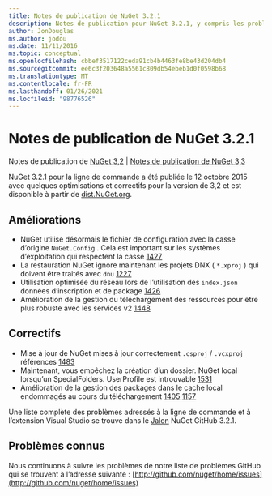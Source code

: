 ```yaml
---
title: Notes de publication de NuGet 3.2.1
description: Notes de publication pour NuGet 3.2.1, y compris les problèmes connus, les correctifs de bogues, les fonctionnalités ajoutées et DCR.
author: JonDouglas
ms.author: jodou
ms.date: 11/11/2016
ms.topic: conceptual
ms.openlocfilehash: cbbef3517122ceda91cb4b4463fe8be43d204db4
ms.sourcegitcommit: ee6c3f203648a5561c809db54ebeb1d0f0598b68
ms.translationtype: MT
ms.contentlocale: fr-FR
ms.lasthandoff: 01/26/2021
ms.locfileid: "98776526"
---
```

# <a name="nuget-321-release-notes"></a>Notes de publication de NuGet 3.2.1

Notes de publication de [NuGet 3,2](../release-notes/nuget-3.2.md)  |  [Notes de publication de NuGet 3,3](../release-notes/nuget-3.3.md)

NuGet 3.2.1 pour la ligne de commande a été publiée le 12 octobre 2015 avec quelques optimisations et correctifs pour la version de 3,2 et est disponible à partir de [dist.NuGet.org](http://dist.nuget.org/index.html).

## <a name="improvements"></a>Améliorations

* NuGet utilise désormais le fichier de configuration avec la casse d’origine `NuGet.Config` .  Cela est important sur les systèmes d’exploitation qui respectent la casse [1427](https://github.com/NuGet/Home/issues/1427)
* La restauration NuGet ignore maintenant les projets DNX ( `*.xproj` ) qui doivent être traités avec `dnu` [1227](https://github.com/NuGet/Home/issues/1227)
* Utilisation optimisée du réseau lors de l’utilisation des `index.json` données d’inscription et de package [1426](https://github.com/NuGet/Home/issues/1426)
* Amélioration de la gestion du téléchargement des ressources pour être plus robuste avec les services v2 [1448](https://github.com/NuGet/Home/issues/1448)

## <a name="fixes"></a>Correctifs

* Mise à jour de NuGet mises à jour correctement `.csproj` / `.vcxproj` références [1483](https://github.com/NuGet/Home/issues/1483)
* Maintenant, vous empêchez la création d’un dossier. NuGet local lorsqu’un SpecialFolders. UserProfile est introuvable [1531](https://github.com/NuGet/Home/issues/1531)
* Amélioration de la gestion des packages dans le cache local endommagés au cours du téléchargement [1405](https://github.com/NuGet/Home/issues/1405) [1157](https://github.com/NuGet/Home/issues/1157)

Une liste complète des problèmes adressés à la ligne de commande et à l’extension Visual Studio se trouve dans le [Jalon](https://github.com/NuGet/Home/issues?q=milestone%3A3.2.1+is%3Aclosed) NuGet GitHub 3.2.1.

## <a name="known-issues"></a>Problèmes connus

Nous continuons à suivre les problèmes de notre liste de problèmes GitHub qui se trouvent à l’adresse suivante : [http://github.com/nuget/home/issues](http://github.com/nuget/home/issues)